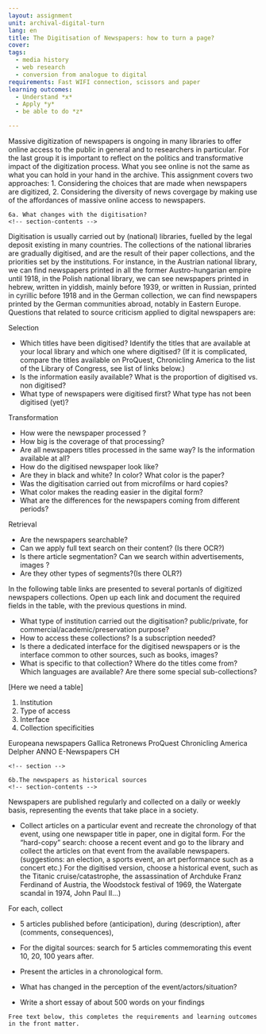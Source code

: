 ```yaml
---
layout: assignment
unit: archival-digital-turn
lang: en
title: The Digitisation of Newspapers: how to turn a page? 
cover:
tags:
  - media history
  - web research
  - conversion from analogue to digital
requirements: Fast WIFI connection, scissors and paper
learning outcomes:
  - Understand *x*
  - Apply *y*
  - be able to do *z*

---
```


Massive digitization of newspapers is ongoing in many
libraries to offer online access to the public in general and
to researchers in particular. For the last group it is important 
to reflect on the politics and transformative impact
of the digitization process. What you see online is not the
same as what you can hold in your hand in the archive. 
This assignment covers two approaches: 1. Considering the choices that are
made when newspapers are digitized, 2. Considering the diversity of news 
covergage by making use of the affordances of massive
online access to newspapers.

<!-- more -->

<!-- briefing-student -->

    6a. What changes with the digitisation?
    <!-- section-contents -->
    
Digitisation is usually carried out by (national) libraries, fuelled by the legal deposit existing in many countries.
The collections of the national libraries are gradually digitised, and are the result of their paper collections, and the priorities set by the institutions. For instance, in the Austrian national library, we can find newspapers printed in all the former Austro-hungarian empire until 1918, in the Polish national library, we can see newspapers printed in hebrew, written in yiddish, mainly before 1939, or written in Russian, printed in cyrillic before 1918 and in the German collection, we can find newspapers printed by the German communities abroad, notably in Eastern Europe. 
Questions that related to source criticism applied to digital newspapers are: 

Selection
- Which titles have been digitised?
Identify the titles that are available at your local library and which one where digitised? (If it is complicated, compare the titles available on ProQuest, Chronicling America to the list of the Library of Congress, see list of links below.)
- Is the information easily available? What is the proportion of digitised vs. non digitised?
- What type of newspapers were digitised first? What type has not been digitised (yet)?

Transformation
- How were the newspaper processed ?
- How big is the coverage of that processing?
- Are all newspapers titles processed in the same way? Is the information available at all?
- How do the digitised newspaper look like? 
- Are they in black and white? In color? What color is the paper? 
- Was the digitisation carried out from microfilms or hard copies? 
- What color makes the reading easier in the digital form?
- What are the differences for the newspapers coming from different periods?

Retrieval
- Are the newspapers searchable? 
- Can we apply full text search on their content? (Is there OCR?)
- Is there article segmentation? Can we search within advertisements, images ? 
- Are they other types of segments?(Is there OLR?)
 
In the following table links are presented to several portanls of digitized newspapers collections. 
Open up each link and document the required fields in the table, with the previous questions in mind. 
- What type of institution carried out the digitisation? public/private, for commercial/academic/preservation purpose?
- How to access these collections? Is a subscription needed?
- Is there a dedicated interface for the digitised newspapers or is the interface common to other sources, such as books, images?
- What is specific to that collection? Where do the titles come from? Which languages are available? Are there some special sub-collections?

[Here we need a table]

1. Institution
2. Type of access
3. Interface 
4. Collection specificities

Europeana newspapers
Gallica
Retronews
ProQuest
Chronicling America
Delpher
ANNO
E-Newspapers CH

    <!-- section -->
    
    6b.The newspapers as historical sources 
    <!-- section-contents -->
Newspapers are published regularly and collected on a daily or weekly basis, representing the events that take place in a society. 
- Collect articles on a particular event and recreate the chronology of that event, using one newspaper title in paper, one in digital form.
For the “hard-copy” search: choose a recent event and go to the library and collect the articles on that event from the available newspapers. (suggestions: an election, a sports event, an art performance such as a concert etc.)
For the digitised version, choose a historical event, such as the Titanic cruise/catastrophe,  the assassination of Archduke Franz Ferdinand of Austria, the Woodstock festival of 1969, the Watergate scandal in 1974, John Paul II…)

For each, collect 
- 5 articles published before (anticipation), during (description), after (comments, consequences), 
- For the digital sources: search for 5 articles commemorating this event 10, 20, 100 years after.

- Present the articles in a chronological form.
- What has changed in the perception of the event/actors/situation?
- Write a short essay of about 500 words on your findings 

<!-- briefing-teacher -->
  
    Free text below, this completes the requirements and learning outcomes in the front matter.
